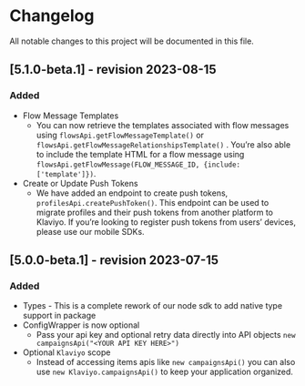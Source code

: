 # Changelog
All notable changes to this project will be documented in this file.

## [5.1.0-beta.1] - revision 2023-08-15
### Added
- Flow Message Templates
  - You can now retrieve the templates associated with flow messages using `flowsApi.getFlowMessageTemplate()` or `flowsApi.getFlowMessageRelationshipsTemplate()` . You’re also able to include the template HTML for a flow message using `flowsApi.getFlowMessage(FLOW_MESSAGE_ID, {include: ['template']})`. 
- Create or Update Push Tokens
  - We have added an endpoint to create push tokens, `profilesApi.createPushToken()`.  This endpoint can be used to migrate profiles and their push tokens from another platform to Klaviyo. If you’re looking to register push tokens from users’ devices, please use our mobile SDKs.


## [5.0.0-beta.1] - revision 2023-07-15
### Added
 - Types - This is a complete rework of our node sdk to add native type support in package
 - ConfigWrapper is now optional
   - Pass your api key and optional retry data directly into API objects `new campaignsApi("<YOUR API KEY HERE>")`
 - Optional `Klaviyo` scope 
   - Instead of accessing items apis like `new campaignsApi()` you can also use `new Klaviyo.campaignsApi()` to keep your application organized.